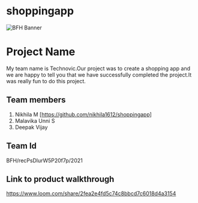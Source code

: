 # shoppingapp
![BFH Banner](https://trello-attachments.s3.amazonaws.com/542e9c6316504d5797afbfb9/542e9c6316504d5797afbfc1/39dee8d993841943b5723510ce663233/Frame_19.png)
# Project Name
My team name is Technovic.Our project was to create a shopping app and we are happy to tell you that we have successfully completed the project.It was really fun to do this project.
## Team members
1. Nikhila M [https://github.com/nikhila1612/shoppingapp]
2. Malavika Unni S
3. Deepak Vijay
## Team Id
BFH/recPsDlurW5P20f7p/2021
## Link to product walkthrough
https://www.loom.com/share/2fea2e4fd5c74c8bbcd7c6018d4a3154
